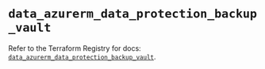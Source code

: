 # `data_azurerm_data_protection_backup_vault`

Refer to the Terraform Registry for docs: [`data_azurerm_data_protection_backup_vault`](https://registry.terraform.io/providers/hashicorp/azurerm/3.103.1/docs/data-sources/data_protection_backup_vault).
